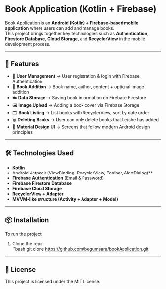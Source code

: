 # Book Application (Kotlin + Firebase)

Book Application is an **Android (Kotlin) + Firebase-based mobile application** where users can add and manage books.  
This project brings together key technologies such as **Authentication**, **Firestore Database**, **Cloud Storage**, and **RecyclerView** in the mobile development process.  

---

## 🚀 Features
- 🔐 **User Management** → User registration & login with Firebase Authentication  
- 📖 **Book Addition** → Book name, author, content + optional image addition  
- ☁️ **Data Storage** → Saving book information on Firebase Firestore  
- 🖼️ **Image Upload** → Adding a book cover via Firebase Storage  
- 🗂️ **Book Listing** → List books with RecyclerView, sort by date order  
- 🗑️ **Deleting Books** → User can only delete books that he/she has added  
- 🎨 **Material Design UI** → Screens that follow modern Android design principles  

---

## 🛠️ Technologies Used
- **Kotlin**  
- Android Jetpack (ViewBinding, RecyclerView, Toolbar, AlertDialog)**  
- **Firebase Authentication** (Email & Password)  
- **Firebase Firestore Database**  
- **Firebase Cloud Storage**  
- **RecyclerView + Adapter**  
- **MVVM-like structure (Activity + Adapter + Model)**  

---

## 📦 Installation

To run the project:  

1. Clone the repo:  
   ``bash
 git clone https://github.com/begumsara/bookApplication.git

---

## 📜 License
This project is licensed under the MIT License. 
